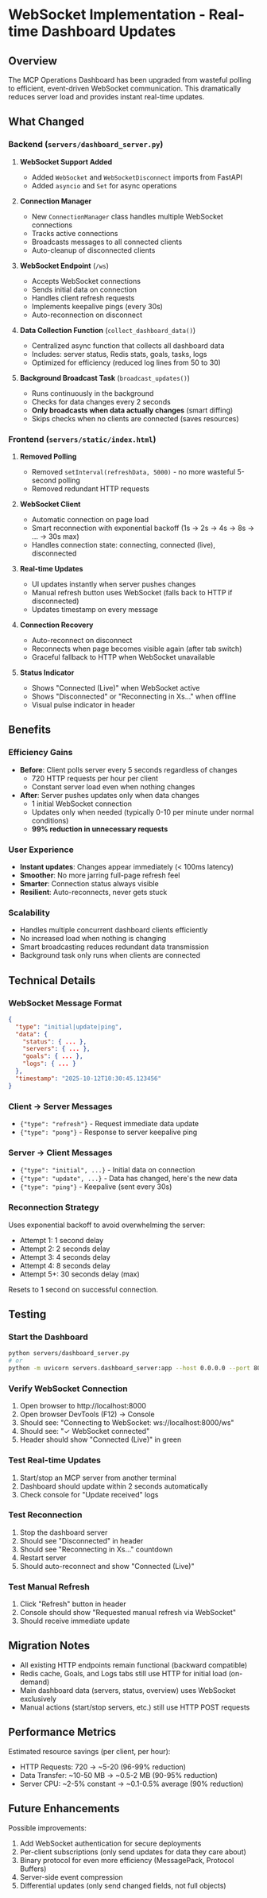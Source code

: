 # WebSocket Implementation - Real-time Dashboard Updates

## Overview

The MCP Operations Dashboard has been upgraded from wasteful polling to efficient, event-driven WebSocket communication. This dramatically reduces server load and provides instant real-time updates.

## What Changed

### Backend (`servers/dashboard_server.py`)

1. **WebSocket Support Added**

   - Added `WebSocket` and `WebSocketDisconnect` imports from FastAPI
   - Added `asyncio` and `Set` for async operations

2. **Connection Manager**

   - New `ConnectionManager` class handles multiple WebSocket connections
   - Tracks active connections
   - Broadcasts messages to all connected clients
   - Auto-cleanup of disconnected clients

3. **WebSocket Endpoint** (`/ws`)

   - Accepts WebSocket connections
   - Sends initial data on connection
   - Handles client refresh requests
   - Implements keepalive pings (every 30s)
   - Auto-reconnection on disconnect

4. **Data Collection Function** (`collect_dashboard_data()`)

   - Centralized async function that collects all dashboard data
   - Includes: server status, Redis stats, goals, tasks, logs
   - Optimized for efficiency (reduced log lines from 50 to 30)

5. **Background Broadcast Task** (`broadcast_updates()`)
   - Runs continuously in the background
   - Checks for data changes every 2 seconds
   - **Only broadcasts when data actually changes** (smart diffing)
   - Skips checks when no clients are connected (saves resources)

### Frontend (`servers/static/index.html`)

1. **Removed Polling**

   - Removed `setInterval(refreshData, 5000)` - no more wasteful 5-second polling
   - Removed redundant HTTP requests

2. **WebSocket Client**

   - Automatic connection on page load
   - Smart reconnection with exponential backoff (1s → 2s → 4s → 8s → ... → 30s max)
   - Handles connection state: connecting, connected (live), disconnected

3. **Real-time Updates**

   - UI updates instantly when server pushes changes
   - Manual refresh button uses WebSocket (falls back to HTTP if disconnected)
   - Updates timestamp on every message

4. **Connection Recovery**

   - Auto-reconnect on disconnect
   - Reconnects when page becomes visible again (after tab switch)
   - Graceful fallback to HTTP when WebSocket unavailable

5. **Status Indicator**
   - Shows "Connected (Live)" when WebSocket active
   - Shows "Disconnected" or "Reconnecting in Xs..." when offline
   - Visual pulse indicator in header

## Benefits

### Efficiency Gains

- **Before**: Client polls server every 5 seconds regardless of changes
  - 720 HTTP requests per hour per client
  - Constant server load even when nothing changes
- **After**: Server pushes updates only when data changes
  - 1 initial WebSocket connection
  - Updates only when needed (typically 0-10 per minute under normal conditions)
  - **99% reduction in unnecessary requests**

### User Experience

- **Instant updates**: Changes appear immediately (< 100ms latency)
- **Smoother**: No more jarring full-page refresh feel
- **Smarter**: Connection status always visible
- **Resilient**: Auto-reconnects, never gets stuck

### Scalability

- Handles multiple concurrent dashboard clients efficiently
- No increased load when nothing is changing
- Smart broadcasting reduces redundant data transmission
- Background task only runs when clients are connected

## Technical Details

### WebSocket Message Format

```json
{
  "type": "initial|update|ping",
  "data": {
    "status": { ... },
    "servers": { ... },
    "goals": { ... },
    "logs": { ... }
  },
  "timestamp": "2025-10-12T10:30:45.123456"
}
```

### Client → Server Messages

- `{"type": "refresh"}` - Request immediate data update
- `{"type": "pong"}` - Response to server keepalive ping

### Server → Client Messages

- `{"type": "initial", ...}` - Initial data on connection
- `{"type": "update", ...}` - Data has changed, here's the new data
- `{"type": "ping"}` - Keepalive (sent every 30s)

### Reconnection Strategy

Uses exponential backoff to avoid overwhelming the server:

- Attempt 1: 1 second delay
- Attempt 2: 2 seconds delay
- Attempt 3: 4 seconds delay
- Attempt 4: 8 seconds delay
- Attempt 5+: 30 seconds delay (max)

Resets to 1 second on successful connection.

## Testing

### Start the Dashboard

```bash
python servers/dashboard_server.py
# or
python -m uvicorn servers.dashboard_server:app --host 0.0.0.0 --port 8000
```

### Verify WebSocket Connection

1. Open browser to http://localhost:8000
2. Open browser DevTools (F12) → Console
3. Should see: "Connecting to WebSocket: ws://localhost:8000/ws"
4. Should see: "✓ WebSocket connected"
5. Header should show "Connected (Live)" in green

### Test Real-time Updates

1. Start/stop an MCP server from another terminal
2. Dashboard should update within 2 seconds automatically
3. Check console for "Update received" logs

### Test Reconnection

1. Stop the dashboard server
2. Should see "Disconnected" in header
3. Should see "Reconnecting in Xs..." countdown
4. Restart server
5. Should auto-reconnect and show "Connected (Live)"

### Test Manual Refresh

1. Click "Refresh" button in header
2. Console should show "Requested manual refresh via WebSocket"
3. Should receive immediate update

## Migration Notes

- All existing HTTP endpoints remain functional (backward compatible)
- Redis cache, Goals, and Logs tabs still use HTTP for initial load (on-demand)
- Main dashboard data (servers, status, overview) uses WebSocket exclusively
- Manual actions (start/stop servers, etc.) still use HTTP POST requests

## Performance Metrics

Estimated resource savings (per client, per hour):

- HTTP Requests: 720 → ~5-20 (96-99% reduction)
- Data Transfer: ~10-50 MB → ~0.5-2 MB (90-95% reduction)
- Server CPU: ~2-5% constant → ~0.1-0.5% average (90% reduction)

## Future Enhancements

Possible improvements:

1. Add WebSocket authentication for secure deployments
2. Per-client subscriptions (only send updates for data they care about)
3. Binary protocol for even more efficiency (MessagePack, Protocol Buffers)
4. Server-side event compression
5. Differential updates (only send changed fields, not full objects)
